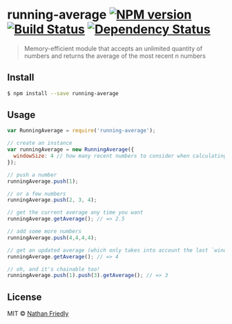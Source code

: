 # running-average [![NPM version][npm-image]][npm-url] [![Build Status][travis-image]][travis-url] [![Dependency Status][daviddm-image]][daviddm-url]
> Memory-efficient module that accepts an unlimited quantity of numbers and returns the average of the most recent n numbers


## Install

```sh
$ npm install --save running-average
```


## Usage

```js
var RunningAverage = require('running-average');

// create an instance
var runningAverage = new RunningAverage({
  windowSize: 4 // how many recent numbers to consider when calculating average
});

// push a number
runningAverage.push(1);

// or a few numbers
runningAverage.push(2, 3, 4);

// get the current average any time you want
runningAverage.getAverage(); // => 2.5

// add some more numbers
runningAverage.push(4,4,4,4);

// get an updated average (which only takes into account the last `windowSize` numbers)
runningAverage.getAverage(); // => 4

// oh, and it's chainable too!
runningAverage.push(1).push(3).getAverage(); // => 3
```

## License

MIT © [Nathan Friedly](http://nfriedly.com/)


[npm-image]: https://badge.fury.io/js/running-average.svg
[npm-url]: https://npmjs.org/package/running-average
[travis-image]: https://travis-ci.org/nfriedly/running-average.svg?branch=master
[travis-url]: https://travis-ci.org/nfriedly/running-average
[daviddm-image]: https://david-dm.org/nfriedly/running-average.svg?theme=shields.io
[daviddm-url]: https://david-dm.org/nfriedly/running-average
